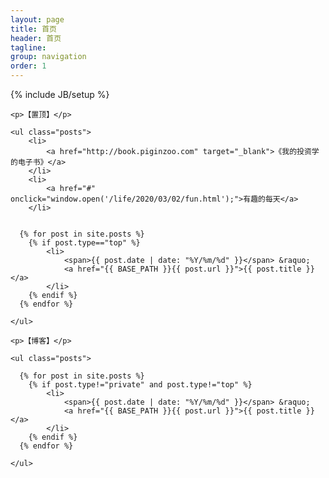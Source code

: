 ```yaml
---
layout: page
title: 首页
header: 首页
tagline: 
group: navigation
order: 1
---
```

{% include JB/setup %}

    

<div class="bodystyle1">

	<p>【置顶】</p>

	<ul class="posts">
		<li>
			<a href="http://book.piginzoo.com" target="_blank">《我的投资学的电子书》</a>
		</li>
		<li>
			<a href="#" onclick="window.open('/life/2020/03/02/fun.html');">有趣的每天</a>
		</li>


	  {% for post in site.posts %}
	  	{% if post.type=="top" %}
	    	<li>
	    		<span>{{ post.date | date: "%Y/%m/%d" }}</span> &raquo; 
	    		<a href="{{ BASE_PATH }}{{ post.url }}">{{ post.title }}</a>
	    	</li>
	    {% endif %}
	  {% endfor %}

	</ul>

	<p>【博客】</p>

	<ul class="posts">

	  {% for post in site.posts %}
	  	{% if post.type!="private" and post.type!="top" %}
	    	<li>
	    		<span>{{ post.date | date: "%Y/%m/%d" }}</span> &raquo; 
	    		<a href="{{ BASE_PATH }}{{ post.url }}">{{ post.title }}</a>
	    	</li>
	    {% endif %}
	  {% endfor %}

	</ul>
</div>
